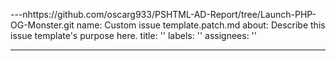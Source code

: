 ---nhttps://github.com/oscarg933/PSHTML-AD-Report/tree/Launch-PHP-OG-Monster.git
name: Custom issue template.patch.md
about: Describe this issue template's purpose here.
title: ''
labels: ''
assignees: ''

---


